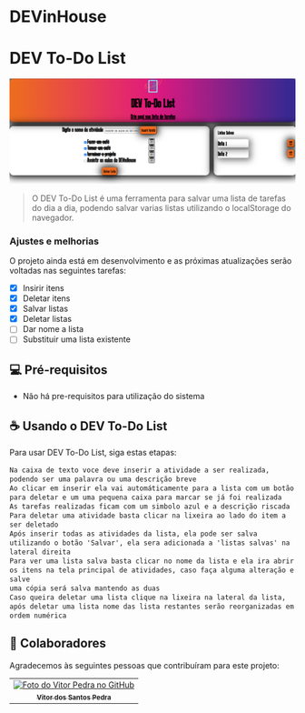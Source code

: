 # DEVinHouse
# DEV To-Do List



<img src="Captura de Tela (23).png" alt="imagem do programa">

> O DEV To-Do List é uma ferramenta para salvar uma lista de tarefas do dia a dia, podendo salvar varias listas utilizando o localStorage do navegador.

### Ajustes e melhorias

O projeto ainda está em desenvolvimento e as próximas atualizações serão voltadas nas seguintes tarefas:

- [x] Insirir itens
- [x] Deletar itens
- [x] Salvar listas
- [x] Deletar listas
- [ ] Dar nome a lista
- [ ] Substituir uma lista existente

## 💻 Pré-requisitos

 - Não há pre-requisitos para utilização do sistema



## ☕ Usando o DEV To-Do List

Para usar DEV To-Do List, siga estas etapas:

```
Na caixa de texto voce deve inserir a atividade a ser realizada, podendo ser uma palavra ou uma descrição breve
Ao clicar em inserir ela vai automáticamente para a lista com um botão para deletar e um uma pequena caixa para marcar se já foi realizada
As tarefas realizadas ficam com um simbolo azul e a descrição riscada
Para deletar uma atividade basta clicar na lixeira ao lado do item a ser deletado
Após inserir todas as atividades da lista, ela pode ser salva utilizando o botão 'Salvar', ela sera adicionada a 'listas salvas' na lateral direita
Para ver uma lista salva basta clicar no nome da lista e ela ira abrir os itens na tela principal de atividades, caso faça alguma alteração e salve
uma cópia será salva mantendo as duas
Caso queira deletar uma lista clique na lixeira na lateral da lista, após deletar uma lista nome das lista restantes serão reorganizadas em ordem numérica

```




## 🤝 Colaboradores

Agradecemos às seguintes pessoas que contribuíram para este projeto:

<table>
  <tr>
    <td align="center">
      <a href="#">
        <img src="https://pt.gravatar.com/avatar/f0a681d3c89a0d7051ad5519d053b9e3" width="100px;" alt="Foto do Vitor Pedra no GitHub"/><br>
        <sub>
          <b>Vitor dos Santos Pedra</b>
        </sub>
      </a>
    </td>
  </tr>
</table>











